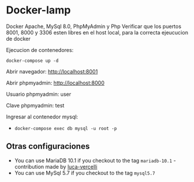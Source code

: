 # Docker-lamp

Docker Apache, MySql 8.0, PhpMyAdmin y Php
Verificar que los puertos 8001, 8000 y 3306 esten libres en el host local, para la correcta ejeucucion de docker

Ejecucion de contenedores:

```
docker-compose up -d
```
 Abrir navegador: [http://localhost:8001](http://localhost:8001)
 
 Abrir phpmyadmin: [http://localhost:8000](http://localhost:8000)
 
  Usuario phpmyadmin: user
  
  Clave phpmyadmin: test
  


Ingresar al contenedor mysql:

- `docker-compose exec db mysql -u root -p` 

Otras configuraciones
--
- You can use MariaDB 10.1 if you checkout to the tag `mariadb-10.1` - contribution made by [luca-vercelli](https://github.com/luca-vercelli)
- You can use MySql 5.7 if you checkout to the tag `mysql5.7`
